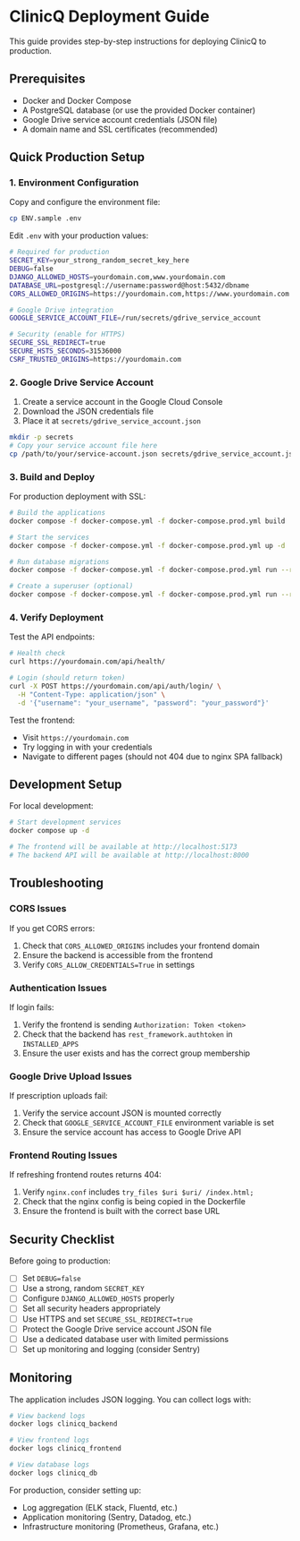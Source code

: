 # ClinicQ Deployment Guide

This guide provides step-by-step instructions for deploying ClinicQ to production.

## Prerequisites

- Docker and Docker Compose
- A PostgreSQL database (or use the provided Docker container)
- Google Drive service account credentials (JSON file)
- A domain name and SSL certificates (recommended)

## Quick Production Setup

### 1. Environment Configuration

Copy and configure the environment file:

```bash
cp ENV.sample .env
```

Edit `.env` with your production values:

```bash
# Required for production
SECRET_KEY=your_strong_random_secret_key_here
DEBUG=false
DJANGO_ALLOWED_HOSTS=yourdomain.com,www.yourdomain.com
DATABASE_URL=postgresql://username:password@host:5432/dbname
CORS_ALLOWED_ORIGINS=https://yourdomain.com,https://www.yourdomain.com

# Google Drive integration
GOOGLE_SERVICE_ACCOUNT_FILE=/run/secrets/gdrive_service_account

# Security (enable for HTTPS)
SECURE_SSL_REDIRECT=true
SECURE_HSTS_SECONDS=31536000
CSRF_TRUSTED_ORIGINS=https://yourdomain.com
```

### 2. Google Drive Service Account

1. Create a service account in the Google Cloud Console
2. Download the JSON credentials file
3. Place it at `secrets/gdrive_service_account.json`

```bash
mkdir -p secrets
# Copy your service account file here
cp /path/to/your/service-account.json secrets/gdrive_service_account.json
```

### 3. Build and Deploy

For production deployment with SSL:

```bash
# Build the applications
docker compose -f docker-compose.yml -f docker-compose.prod.yml build

# Start the services
docker compose -f docker-compose.yml -f docker-compose.prod.yml up -d

# Run database migrations
docker compose -f docker-compose.yml -f docker-compose.prod.yml run --rm backend python manage.py migrate

# Create a superuser (optional)
docker compose -f docker-compose.yml -f docker-compose.prod.yml run --rm backend python manage.py createsuperuser
```

### 4. Verify Deployment

Test the API endpoints:

```bash
# Health check
curl https://yourdomain.com/api/health/

# Login (should return token)
curl -X POST https://yourdomain.com/api/auth/login/ \
  -H "Content-Type: application/json" \
  -d '{"username": "your_username", "password": "your_password"}'
```

Test the frontend:

- Visit `https://yourdomain.com` 
- Try logging in with your credentials
- Navigate to different pages (should not 404 due to nginx SPA fallback)

## Development Setup

For local development:

```bash
# Start development services
docker compose up -d

# The frontend will be available at http://localhost:5173
# The backend API will be available at http://localhost:8000
```

## Troubleshooting

### CORS Issues

If you get CORS errors:

1. Check that `CORS_ALLOWED_ORIGINS` includes your frontend domain
2. Ensure the backend is accessible from the frontend
3. Verify `CORS_ALLOW_CREDENTIALS=True` in settings

### Authentication Issues

If login fails:

1. Verify the frontend is sending `Authorization: Token <token>`
2. Check that the backend has `rest_framework.authtoken` in `INSTALLED_APPS`
3. Ensure the user exists and has the correct group membership

### Google Drive Upload Issues

If prescription uploads fail:

1. Verify the service account JSON is mounted correctly
2. Check that `GOOGLE_SERVICE_ACCOUNT_FILE` environment variable is set
3. Ensure the service account has access to Google Drive API

### Frontend Routing Issues

If refreshing frontend routes returns 404:

1. Verify `nginx.conf` includes `try_files $uri $uri/ /index.html;`
2. Check that the nginx config is being copied in the Dockerfile
3. Ensure the frontend is built with the correct base URL

## Security Checklist

Before going to production:

- [ ] Set `DEBUG=false`
- [ ] Use a strong, random `SECRET_KEY`
- [ ] Configure `DJANGO_ALLOWED_HOSTS` properly
- [ ] Set all security headers appropriately
- [ ] Use HTTPS and set `SECURE_SSL_REDIRECT=true`
- [ ] Protect the Google Drive service account JSON file
- [ ] Use a dedicated database user with limited permissions
- [ ] Set up monitoring and logging (consider Sentry)

## Monitoring

The application includes JSON logging. You can collect logs with:

```bash
# View backend logs
docker logs clinicq_backend

# View frontend logs  
docker logs clinicq_frontend

# View database logs
docker logs clinicq_db
```

For production, consider setting up:
- Log aggregation (ELK stack, Fluentd, etc.)
- Application monitoring (Sentry, Datadog, etc.)
- Infrastructure monitoring (Prometheus, Grafana, etc.)